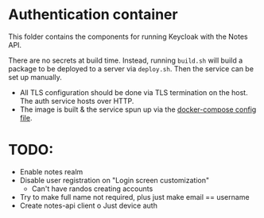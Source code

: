 # Authentication container

This folder contains the components for running Keycloak with the Notes API.

There are no secrets at build time. Instead, running `build.sh` will build a package to be deployed to a server via `deploy.sh`. Then the service can be set up manually.

- All TLS configuration should be done via TLS termination on the host. The auth service hosts over HTTP.
- The image is built & the service spun up via the [docker-compose config file](./docker-compose.yml).

# TODO:

- Enable notes realm
- Disable user registration on "Login screen customization"
    - Can't have randos creating accounts
- Try to make full name not required, plus just make email == username
- Create notes-api client
    o Just device auth